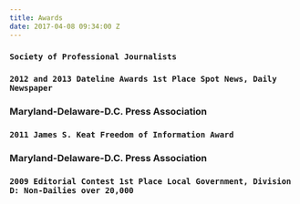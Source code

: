 ```yaml
---
title: Awards
date: 2017-04-08 09:34:00 Z
---
```


### **`Society of Professional Journalists`**

### **`2012 and 2013 Dateline Awards 1st Place Spot News, Daily Newspaper`**

### Maryland-Delaware-D.C. Press Association

### `2011 James S. Keat Freedom of Information Award`

### Maryland-Delaware-D.C. Press Association

### `2009 Editorial Contest 1st Place Local Government, Division D: Non-Dailies over 20,000`